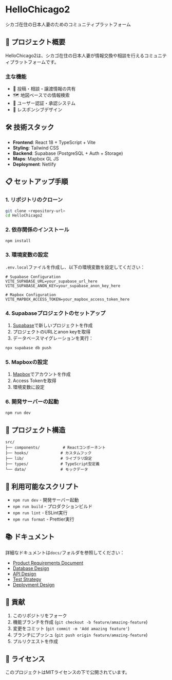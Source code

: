 # HelloChicago2

シカゴ在住の日本人妻のためのコミュニティプラットフォーム

## 🚀 プロジェクト概要

HelloChicago2は、シカゴ在住の日本人妻が情報交換や相談を行えるコミュニティプラットフォームです。

### 主な機能

- 📝 投稿・相談・譲渡情報の共有
- 🗺️ 地図ベースでの情報検索
- 👥 ユーザー認証・承認システム
- 📱 レスポンシブデザイン

## 🛠️ 技術スタック

- **Frontend**: React 18 + TypeScript + Vite
- **Styling**: Tailwind CSS
- **Backend**: Supabase (PostgreSQL + Auth + Storage)
- **Maps**: Mapbox GL JS
- **Deployment**: Netlify

## 📋 セットアップ手順

### 1. リポジトリのクローン

```bash
git clone <repository-url>
cd HelloChicago2
```

### 2. 依存関係のインストール

```bash
npm install
```

### 3. 環境変数の設定

`.env.local`ファイルを作成し、以下の環境変数を設定してください：

```env
# Supabase Configuration
VITE_SUPABASE_URL=your_supabase_url_here
VITE_SUPABASE_ANON_KEY=your_supabase_anon_key_here

# Mapbox Configuration
VITE_MAPBOX_ACCESS_TOKEN=your_mapbox_access_token_here
```

### 4. Supabaseプロジェクトのセットアップ

1. [Supabase](https://supabase.com)で新しいプロジェクトを作成
2. プロジェクトのURLとanon keyを取得
3. データベースマイグレーションを実行：

```bash
npx supabase db push
```

### 5. Mapboxの設定

1. [Mapbox](https://mapbox.com)でアカウントを作成
2. Access Tokenを取得
3. 環境変数に設定

### 6. 開発サーバーの起動

```bash
npm run dev
```

## 📁 プロジェクト構造

```
src/
├── components/          # Reactコンポーネント
├── hooks/              # カスタムフック
├── lib/                # ライブラリ設定
├── types/              # TypeScript型定義
└── data/               # モックデータ
```

## 🧪 利用可能なスクリプト

- `npm run dev` - 開発サーバー起動
- `npm run build` - プロダクションビルド
- `npm run lint` - ESLint実行
- `npm run format` - Prettier実行

## 📚 ドキュメント

詳細なドキュメントは`docs/`フォルダを参照してください：

- [Product Requirements Document](docs/prd.md)
- [Database Design](docs/database-design.md)
- [API Design](docs/api-design.md)
- [Test Strategy](docs/test-strategy.md)
- [Deployment Design](docs/deployment-design.md)

## 🤝 貢献

1. このリポジトリをフォーク
2. 機能ブランチを作成 (`git checkout -b feature/amazing-feature`)
3. 変更をコミット (`git commit -m 'Add amazing feature'`)
4. ブランチにプッシュ (`git push origin feature/amazing-feature`)
5. プルリクエストを作成

## 📄 ライセンス

このプロジェクトはMITライセンスの下で公開されています。
